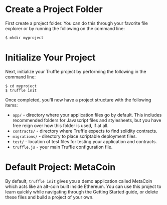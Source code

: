 # Create a Project Folder

First create a project folder. You can do this through your favorite file explorer or by running the following on the command line:

```none
$ mkdir myproject
```

# Initialize Your Project

Next, initialize your Truffle project by performing the following in the command line:

```none
$ cd myproject
$ truffle init
```

Once completed, you'll now have a project structure with the following items:

* `app/` - directory where your application files go by default. This includes recommended folders for Javascript files and stylesheets, but you have free reign over how this folder is used, if at all.
* `contracts/` - directory where Truffle expects to find solidity contracts.
* `migrations/` - directory to place scriptable deployment files.
* `test/` - location of test files for testing your application and contracts.
* `truffle.js` - your main Truffle configuration file.

# Default Project: MetaCoin

By default, `truffle init` gives you a demo application called MetaCoin which acts like an alt-coin built inside Ethereum. You can use this project to learn quickly while navigating through the Getting Started guide, or delete these files and build a project of your own.

<script>
  (function(i,s,o,g,r,a,m){i['GoogleAnalyticsObject']=r;i[r]=i[r]||function(){
  (i[r].q=i[r].q||[]).push(arguments)},i[r].l=1*new Date();a=s.createElement(o),
  m=s.getElementsByTagName(o)[0];a.async=1;a.src=g;m.parentNode.insertBefore(a,m)
  })(window,document,'script','https://www.google-analytics.com/analytics.js','ga');

  ga('create', 'UA-83874933-1', 'auto');
  ga('send', 'pageview');
</script>
